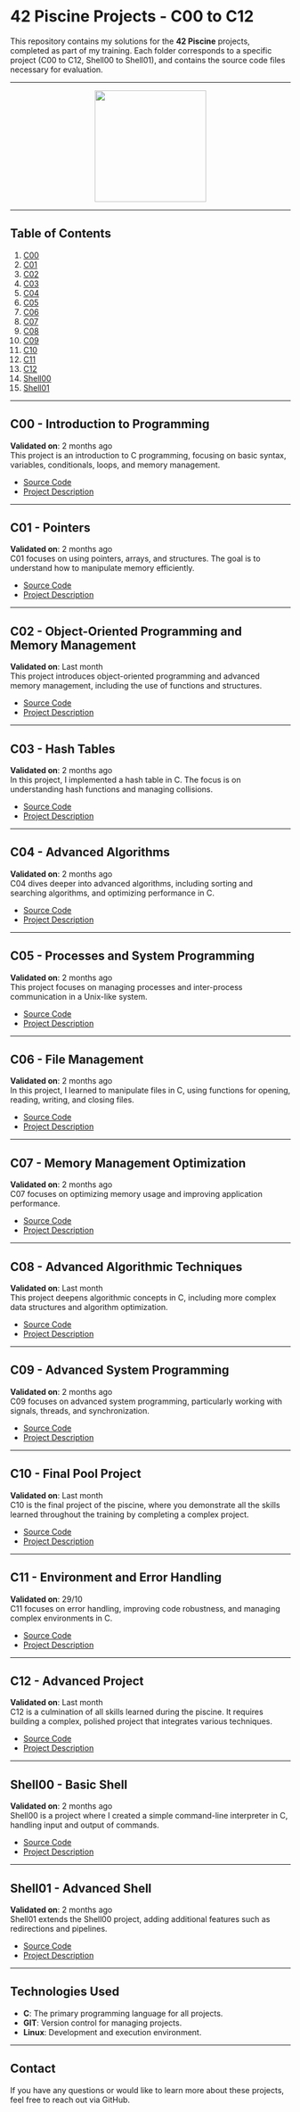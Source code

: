 # 42 Piscine Projects - C00 to C12

This repository contains my solutions for the **42 Piscine** projects, completed as part of my training. Each folder corresponds to a specific project (C00 to C12, Shell00 to Shell01), and contains the source code files necessary for evaluation.

---

<div align="center">
  <img height="200" src="https://imgs.search.brave.com/nIRsZi1K-PijAwEaxFQf3G7mbyXpBcyVZW115eepZaU/rs:fit:860:0:0:0/g:ce/aHR0cHM6Ly9tZWRp/YS5pc3RvY2twaG90/by5jb20vaWQvMTI4/Njg2NDQzNS9mci9w/aG90by9waXNjaW5l/LXNwb3J0aXZlLWRl/LTUwLW0lQzMlQTh0/cmVzLWZvbmQtc291/cy1tYXJpbi1kZS1w/aXNjaW5lLmpwZz9z/PTYxMng2MTImdz0w/Jms9MjAmYz1keUxQ/b24zTGIxbWh4MTdu/THdzRmVOdkdkLTdv/TWtrWGZOWGtPYko4/TGhRPQ"  />
</div>

---

## Table of Contents

1. [C00](#c00)
2. [C01](#c01)
3. [C02](#c02)
4. [C03](#c03)
5. [C04](#c04)
6. [C05](#c05)
7. [C06](#c06)
8. [C07](#c07)
9. [C08](#c08)
10. [C09](#c09)
11. [C10](#c10)
12. [C11](#c11)
13. [C12](#c12)
14. [Shell00](#shell00)
15. [Shell01](#shell01)

---

## C00 - Introduction to Programming

**Validated on**: 2 months ago  
This project is an introduction to C programming, focusing on basic syntax, variables, conditionals, loops, and memory management.

- [Source Code](C00/)
- [Project Description](https://www.example.com)

---

## C01 - Pointers

**Validated on**: 2 months ago  
C01 focuses on using pointers, arrays, and structures. The goal is to understand how to manipulate memory efficiently.

- [Source Code](C01/)
- [Project Description](https://www.example.com)

---

## C02 - Object-Oriented Programming and Memory Management

**Validated on**: Last month  
This project introduces object-oriented programming and advanced memory management, including the use of functions and structures.

- [Source Code](C02/)
- [Project Description](https://www.example.com)

---

## C03 - Hash Tables

**Validated on**: 2 months ago  
In this project, I implemented a hash table in C. The focus is on understanding hash functions and managing collisions.

- [Source Code](C03/)
- [Project Description](https://www.example.com)

---

## C04 - Advanced Algorithms

**Validated on**: 2 months ago  
C04 dives deeper into advanced algorithms, including sorting and searching algorithms, and optimizing performance in C.

- [Source Code](C04/)
- [Project Description](https://www.example.com)

---

## C05 - Processes and System Programming

**Validated on**: 2 months ago  
This project focuses on managing processes and inter-process communication in a Unix-like system.

- [Source Code](C05/)
- [Project Description](https://www.example.com)

---

## C06 - File Management

**Validated on**: 2 months ago  
In this project, I learned to manipulate files in C, using functions for opening, reading, writing, and closing files.

- [Source Code](C06/)
- [Project Description](https://www.example.com)

---

## C07 - Memory Management Optimization

**Validated on**: 2 months ago  
C07 focuses on optimizing memory usage and improving application performance.

- [Source Code](C07/)
- [Project Description](https://www.example.com)

---

## C08 - Advanced Algorithmic Techniques

**Validated on**: Last month  
This project deepens algorithmic concepts in C, including more complex data structures and algorithm optimization.

- [Source Code](C08/)
- [Project Description](https://www.example.com)

---

## C09 - Advanced System Programming

**Validated on**: 2 months ago  
C09 focuses on advanced system programming, particularly working with signals, threads, and synchronization.

- [Source Code](C09/)
- [Project Description](https://www.example.com)

---

## C10 - Final Pool Project

**Validated on**: Last month  
C10 is the final project of the piscine, where you demonstrate all the skills learned throughout the training by completing a complex project.

- [Source Code](C10/)
- [Project Description](https://www.example.com)

---

## C11 - Environment and Error Handling

**Validated on**: 29/10  
C11 focuses on error handling, improving code robustness, and managing complex environments in C.

- [Source Code](C11/)
- [Project Description](https://www.example.com)

---

## C12 - Advanced Project

**Validated on**: Last month  
C12 is a culmination of all skills learned during the piscine. It requires building a complex, polished project that integrates various techniques.

- [Source Code](C12/)
- [Project Description](https://www.example.com)

---

## Shell00 - Basic Shell

**Validated on**: 2 months ago  
Shell00 is a project where I created a simple command-line interpreter in C, handling input and output of commands.

- [Source Code](Shell00/)
- [Project Description](https://www.example.com)

---

## Shell01 - Advanced Shell

**Validated on**: 2 months ago  
Shell01 extends the Shell00 project, adding additional features such as redirections and pipelines.

- [Source Code](Shell01/)
- [Project Description](https://www.example.com)

---

## Technologies Used

- **C**: The primary programming language for all projects.
- **GIT**: Version control for managing projects.
- **Linux**: Development and execution environment.

---

## Contact

If you have any questions or would like to learn more about these projects, feel free to reach out via GitHub.
